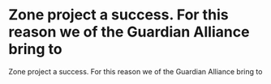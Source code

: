 # Zone project a success. For this reason we of the Guardian Alliance bring to

Zone project a success. For this reason we of the Guardian Alliance bring to